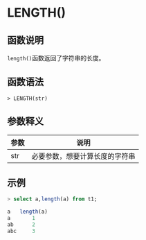 # **LENGTH()**

## **函数说明**

`length()`函数返回了字符串的长度。


## **函数语法**

```
> LENGTH(str)
```
## **参数释义**
|  参数   | 说明  |
|  ----  | ----  |
| str | 必要参数，想要计算长度的字符串 |


## **示例**


```sql
> select a,length(a) from t1;

a	length(a)
a       1 
ab      2 
abc     3 
```
